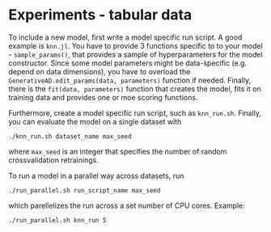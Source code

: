 # Experiments - tabular data
To include a new model, first write a model specific run script. A good example is `knn.jl`. You have to provide 3 functions specific to to your model - `sample_params()`, that provides a sample of hyperparameters for the model constructor. Since some model parameters might be data-specific (e.g. depend on data dimensions), you have to overload the `GenerativeAD.edit_params(data, parameters)` function if needed. Finally, there is the `fit(data, parameters)` function that creates the model, fits it on training data and provides one or moe scoring functions.

Furthermore, create a model specific run script, such as `knn_run.sh`. Finally, you can evaluate the model on a single dataset with
```
./knn_run.sh dataset_name max_seed 
```
where `max_seed` is an integer that specifies the number of random crossvalidation retrainings.

To run a model in a parallel way across datasets, run
```
./run_parallel.sh run_script_name max_seed 
```
which parellelizes the run across a set number of CPU cores. Example:
```
./run_parallel.sh knn_run 5 
```
